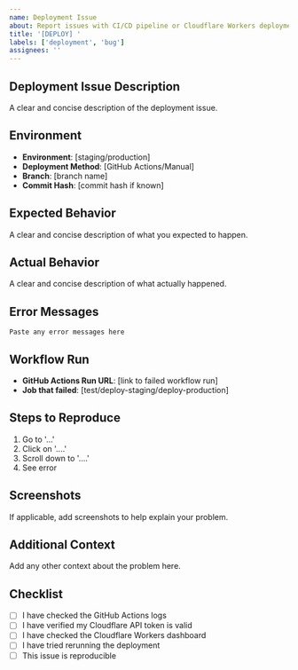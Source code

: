 ```yaml
---
name: Deployment Issue
about: Report issues with CI/CD pipeline or Cloudflare Workers deployment
title: '[DEPLOY] '
labels: ['deployment', 'bug']
assignees: ''
---
```


## Deployment Issue Description
A clear and concise description of the deployment issue.

## Environment
- **Environment**: [staging/production]
- **Deployment Method**: [GitHub Actions/Manual]
- **Branch**: [branch name]
- **Commit Hash**: [commit hash if known]

## Expected Behavior
A clear and concise description of what you expected to happen.

## Actual Behavior
A clear and concise description of what actually happened.

## Error Messages
```
Paste any error messages here
```

## Workflow Run
- **GitHub Actions Run URL**: [link to failed workflow run]
- **Job that failed**: [test/deploy-staging/deploy-production]

## Steps to Reproduce
1. Go to '...'
2. Click on '....'
3. Scroll down to '....'
4. See error

## Screenshots
If applicable, add screenshots to help explain your problem.

## Additional Context
Add any other context about the problem here.

## Checklist
- [ ] I have checked the GitHub Actions logs
- [ ] I have verified my Cloudflare API token is valid
- [ ] I have checked the Cloudflare Workers dashboard
- [ ] I have tried rerunning the deployment
- [ ] This issue is reproducible